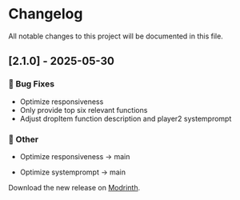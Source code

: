# Changelog

All notable changes to this project will be documented in this file.

## [2.1.0] - 2025-05-30

### 🐛 Bug Fixes

- Optimize responsiveness
- Only provide top six relevant functions
- Adjust dropItem function description and player2 systemprompt

### 💼 Other

- Optimize responsiveness -> main


- Optimize systemprompt -> main



Download the new release on [Modrinth](https://modrinth.com/mod/secondbrain/versions).
